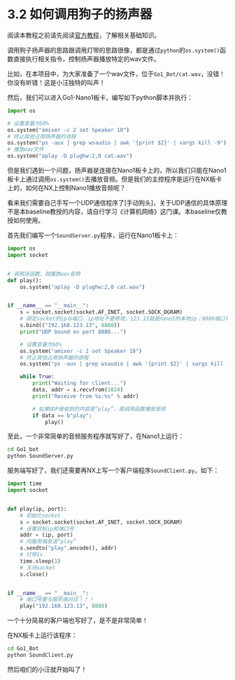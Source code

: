 # 3.2 如何调用狗子的扬声器

阅读本教程之前请先阅读[官方教程](https://www.yuque.com/ironfatty/nly1un/avam9z)，了解相关基础知识。

调用狗子扬声器的思路跟调用灯带的思路很像，都是通过`python`的`os.system()`函数直接执行相关指令，控制扬声器播放特定的wav文件。

比如，在本项目中，为大家准备了一个wav文件，位于`Go1_Bot/cat.wav`，没错！你没有听错！这是小汪独特的叫声！

然后，我们可以进入Go1-Nano1板卡，编写如下python脚本并执行：

```py
import os

# 设置音量为50%
os.system("amixer -c 2 set Speaker 18")
# 终止其他占用扬声器的进程
os.system("ps -aux | grep wsaudio | awk '{print $2}' | xargs kill -9")
# 播放wav文件
os.system("aplay -D plughw:2,0 cat.wav")
```

但是我们遇到一个问题，扬声器是连接在Nano1板卡上的，所以我们只能在Nano1板卡上通过调用`os.system()`去播放音频。但是我们的主控程序是运行在NX板卡上的，如何在NX上控制Nano1播放音频呢？

看来我们需要自己手写一个UDP通信程序了[手动狗头]，关于UDP通信的具体原理不是本baseline教授的内容，请自行学习《计算机网络》这门课。本baseline仅教授如何使用。

首先我们编写一个`SoundServer.py`程序，运行在Nano1板卡上：

```py
import os
import socket


# 调用该函数，就播放wav音频
def play():
    os.system("aplay -D plughw:2,0 cat.wav")


if __name__ == "__main__":
    s = socket.socket(socket.AF_INET, socket.SOCK_DGRAM)
    # 绑定socket的ip与端口，ip地址不要修改，123.13就是nano1的本地ip；8888端口号可任意修改，只要不与其他服务冲突即可
    s.bind(("192.168.123.13", 8888))
    print("UDP bound on port 8888...")

    # 设置音量为50%
    os.system("amixer -c 2 set Speaker 18")
    # 终止其他占用扬声器的进程
    os.system("ps -aux | grep wsaudio | awk '{print $2}' | xargs kill -9")

    while True:
        print("Waiting for client...")
        data, addr = s.recvfrom(1024)
        print("Receive from %s:%s" % addr)

        # 如果UDP接收到的内容是“play”，就调用函数播放音频
        if data == b"play":
            play()

```

至此，一个非常简单的音频服务程序就写好了，在Nano1上运行：

```sh
cd Go1_bot
python SoundServer.py
```

服务端写好了，我们还需要再NX上写一个客户端程序`SoundClient.py`，如下：

```py
import time
import socket 


def play(ip, port):
    # 初始化socket
    s = socket.socket(socket.AF_INET, socket.SOCK_DGRAM)
    # 设置目标ip和端口号
    addr = (ip, port)
    # 向服务端发送“play”
    s.sendto("play".encode(), addr)
    # 灯带1s
    time.sleep(1)
    # 关闭socket
    s.close()


if __name__ == "__main__":
    # 端口号要与服务端对应！！！
    play("192.168.123.13", 8888)
```

一个十分简易的客户端也写好了，是不是非常简单！

在NX板卡上运行该程序：

```sh
cd Go1_Bot
python SoundClient.py
```

然后咱们的小汪就开始叫了！
